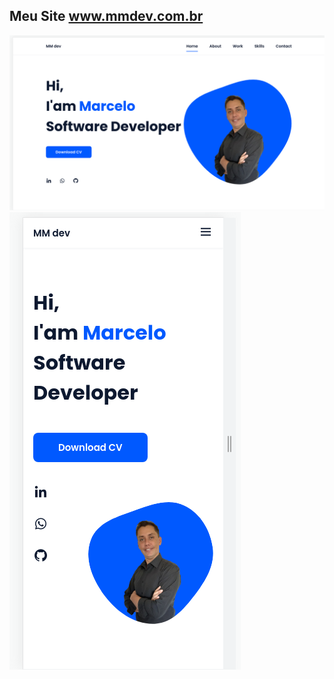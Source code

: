 ## Meu Site www.mmdev.com.br

![preview img](/assets/img/SiteWeb.png)
![preview img](/assets/img/SiteMoble.png)
